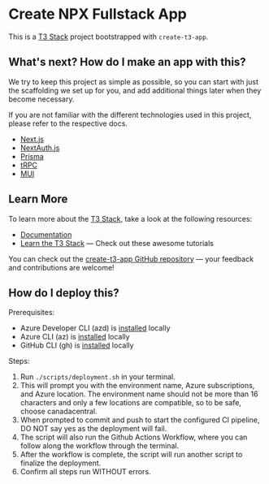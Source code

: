 # Create NPX Fullstack App

This is a [T3 Stack](https://create.t3.gg/) project bootstrapped with `create-t3-app`.

## What's next? How do I make an app with this?

We try to keep this project as simple as possible, so you can start with just the scaffolding we set up for you, and add additional things later when they become necessary.

If you are not familiar with the different technologies used in this project, please refer to the respective docs.

- [Next.js](https://nextjs.org)
- [NextAuth.js](https://next-auth.js.org)
- [Prisma](https://prisma.io)
- [tRPC](https://trpc.io)
- [MUI](https://mui.com)

## Learn More

To learn more about the [T3 Stack](https://create.t3.gg/), take a look at the following resources:

- [Documentation](https://create.t3.gg/)
- [Learn the T3 Stack](https://create.t3.gg/en/faq#what-learning-resources-are-currently-available) — Check out these awesome tutorials

You can check out the [create-t3-app GitHub repository](https://github.com/t3-oss/create-t3-app) — your feedback and contributions are welcome!

## How do I deploy this?

Prerequisites:

- Azure Developer CLI (azd) is [installed](https://learn.microsoft.com/en-us/azure/developer/azure-developer-cli/install-azd?tabs=winget-windows%2Cbrew-mac%2Cscript-linux&pivots=os-windows) locally 
- Azure CLI (az) is [installed](https://learn.microsoft.com/en-us/cli/azure/install-azure-cli) locally
- GitHub CLI (gh) is [installed](https://cli.github.com/manual/installation) locally

Steps:

1. Run `./scripts/deployment.sh` in your terminal.
2. This will prompt you with the environment name, Azure subscriptions, and Azure location. The environment name should not be more than 16 characters and only a few locations are compatible, so to be safe, choose canadacentral.
3. When prompted to commit and push to start the configured CI pipeline, DO NOT say yes as the deployment will fail.
4. The script will also run the Github Actions Workflow, where you can follow along the workflow through the terminal.
5. After the workflow is complete, the script will run another script to finalize the deployment.
6. Confirm all steps run WITHOUT errors.
